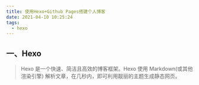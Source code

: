 ```yaml
---
title: 使用Hexo+Github Pages搭建个人博客
date: 2021-04-10 10:25:24
tags:
  - hexo
---
```


## 一、Hexo

> Hexo 是一个快速、简洁且高效的博客框架。Hexo 使用 Markdown(或其他渲染引擎) 解析文章，在几秒内，即可利用靓丽的主题生成静态网页。

